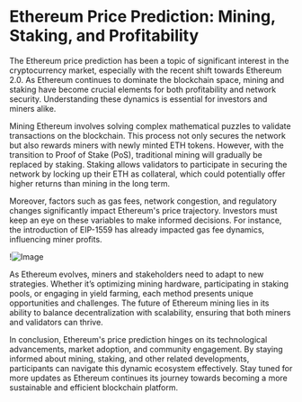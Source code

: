 # Ethereum Price Prediction: Mining, Staking, and Profitability

The Ethereum price prediction has been a topic of significant interest in the cryptocurrency market, especially with the recent shift towards Ethereum 2.0. As Ethereum continues to dominate the blockchain space, mining and staking have become crucial elements for both profitability and network security. Understanding these dynamics is essential for investors and miners alike.

Mining Ethereum involves solving complex mathematical puzzles to validate transactions on the blockchain. This process not only secures the network but also rewards miners with newly minted ETH tokens. However, with the transition to Proof of Stake (PoS), traditional mining will gradually be replaced by staking. Staking allows validators to participate in securing the network by locking up their ETH as collateral, which could potentially offer higher returns than mining in the long term.

Moreover, factors such as gas fees, network congestion, and regulatory changes significantly impact Ethereum's price trajectory. Investors must keep an eye on these variables to make informed decisions. For instance, the introduction of EIP-1559 has already impacted gas fee dynamics, influencing miner profits.

!![Image](https://github.com/user-attachments/assets/057c907c-805e-4310-a052-f5031067f3de)

As Ethereum evolves, miners and stakeholders need to adapt to new strategies. Whether it’s optimizing mining hardware, participating in staking pools, or engaging in yield farming, each method presents unique opportunities and challenges. The future of Ethereum mining lies in its ability to balance decentralization with scalability, ensuring that both miners and validators can thrive.

In conclusion, Ethereum's price prediction hinges on its technological advancements, market adoption, and community engagement. By staying informed about mining, staking, and other related developments, participants can navigate this dynamic ecosystem effectively. Stay tuned for more updates as Ethereum continues its journey towards becoming a more sustainable and efficient blockchain platform.